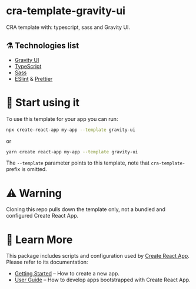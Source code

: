 # cra-template-gravity-ui

CRA template with: typescript, sass and Gravity UI.

## ⚗️ Technologies list

- [Gravity UI](https://gravity-ui.com/)
- [TypeScript](https://www.typescriptlang.org/)
- [Sass](https://sass-lang.com/)
- [ESlint](https://eslint.org/) & [Prettier](https://prettier.io/)

# 🚀 Start using it

To use this template for your app you can run:

```sh
npx create-react-app my-app --template gravity-ui
```

or

```sh
yarn create react-app my-app --template gravity-ui
```

The `--template` parameter points to this template, note that `cra-template-` prefix is omitted.

# ⚠️ Warning

Cloning this repo pulls down the template only, not a bundled and configured Create React App.

# 📖 Learn More

This package includes scripts and configuration used by [Create React App](https://create-react-app.dev/).\
Please refer to its documentation:

- [Getting Started](https://create-react-app.dev/docs/getting-started/) – How to create a new app.
- [User Guide](https://create-react-app.dev/) – How to develop apps bootstrapped with Create React App.
